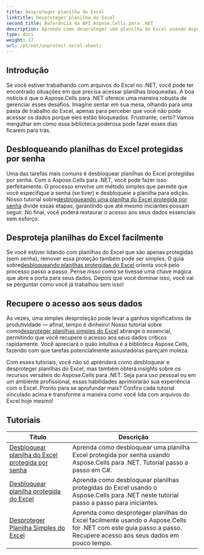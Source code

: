 ```yaml
---
title: Desproteger planilha do Excel
linktitle: Desproteger planilha do Excel
second_title: Referência da API Aspose.Cells para .NET
description: Aprenda como desproteger uma planilha do Excel usando Aspose.Cells para .NET. Tutoriais detalhados para desenvolvedores em C#.
type: docs
weight: 17
url: /pt/net/unprotect-excel-sheet/
---
```

## Introdução

Se você estiver trabalhando com arquivos do Excel no .NET, você pode ter encontrado situações em que precisa acessar planilhas bloqueadas. A boa notícia é que o Aspose.Cells para .NET oferece uma maneira robusta de gerenciar esses desafios. Imagine sentar em sua mesa, olhando para uma pasta de trabalho do Excel, apenas para perceber que você não pode acessar os dados porque eles estão bloqueados. Frustrante, certo? Vamos mergulhar em como essa biblioteca poderosa pode fazer esses dias ficarem para trás.

## Desbloqueando planilhas do Excel protegidas por senha 

Uma das tarefas mais comuns é desbloquear planilhas do Excel protegidas por senha. Com o Aspose.Cells para .NET, você pode fazer isso perfeitamente. O processo envolve um método simples que permite que você especifique a senha (se tiver) e desbloqueie a planilha para edição. Nosso tutorial sobre[desbloqueando uma planilha do Excel protegida por senha](./unlock-password-protected-excel-worksheet/) divide essas etapas, garantindo que até mesmo iniciantes possam seguir. No final, você poderá restaurar o acesso aos seus dados essenciais sem esforço.

## Desproteja planilhas do Excel facilmente 

 Se você estiver lidando com planilhas do Excel que são apenas protegidas (sem senha), remover essa proteção também pode ser simples. O guia sobre[desbloqueando planilhas protegidas do Excel](./unlock-protected-excel-sheet/) orienta você pelo processo passo a passo. Pense nisso como se tivesse uma chave mágica que abre a porta para seus dados. Depois que você dominar isso, você vai se perguntar como você já trabalhou sem isso!

## Recupere o acesso aos seus dados 

Às vezes, uma simples desproteção pode levar a ganhos significativos de produtividade — afinal, tempo é dinheiro! Nosso tutorial sobre como[desproteger planilhas simples do Excel](./unprotect-simple-excel-sheet/) abrange o essencial, permitindo que você recupere o acesso aos seus dados críticos rapidamente. Você apreciará o quão intuitiva é a biblioteca Aspose.Cells, fazendo com que tarefas potencialmente assustadoras pareçam moleza. 

Com esses tutoriais, você não só aprenderá como desbloquear e desproteger planilhas do Excel, mas também obterá insights sobre os recursos versáteis do Aspose.Cells para .NET. Seja para uso pessoal ou em um ambiente profissional, essas habilidades aprimorarão sua experiência com o Excel. Pronto para se aprofundar mais? Confira cada tutorial vinculado acima e transforme a maneira como você lida com arquivos do Excel hoje mesmo!


## Tutoriais 
| Título | Descrição |
| --- | --- |
| [Desbloquear planilha do Excel protegida por senha](./unlock-password-protected-excel-worksheet/) | Aprenda como desbloquear uma planilha Excel protegida por senha usando Aspose.Cells para .NET. Tutorial passo a passo em C#. |  
| [Desbloquear planilha protegida do Excel](./unlock-protected-excel-sheet/) | Aprenda como desbloquear planilhas protegidas do Excel usando o Aspose.Cells para .NET neste tutorial passo a passo para iniciantes.  |  
| [Desproteger Planilha Simples do Excel](./unprotect-simple-excel-sheet/) | Aprenda como desproteger planilhas do Excel facilmente usando o Aspose.Cells for .NET com este guia passo a passo. Recupere acesso aos seus dados em pouco tempo. |  